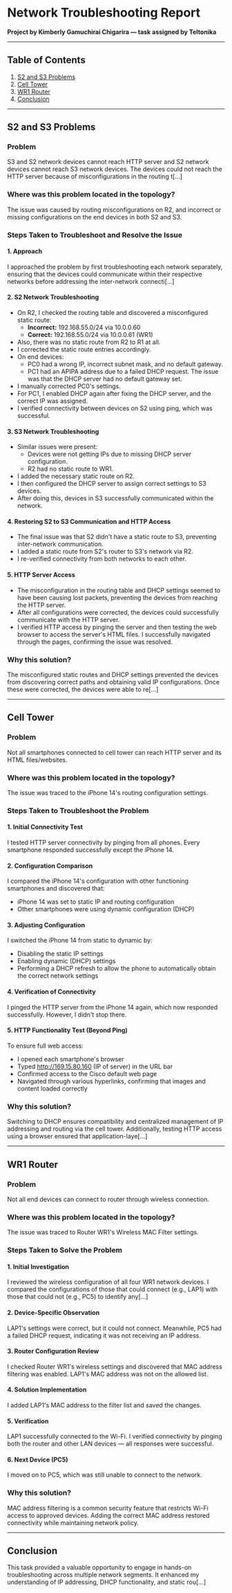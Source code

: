 # Network Troubleshooting Report

**Project by Kimberly Gamuchirai Chigarira — task assigned by Teltonika**

---

## Table of Contents

1. [S2 and S3 Problems](#s2-and-s3-problems)
2. [Cell Tower](#cell-tower)
3. [WR1 Router](#wr1-router)
4. [Conclusion](#conclusion)

---

## S2 and S3 Problems

### Problem

S3 and S2 network devices cannot reach HTTP server and S2 network devices cannot reach S3 network devices. The devices could not reach the HTTP server because of misconfigurations in the routing t[...]  

### Where was this problem located in the topology?

The issue was caused by routing misconfigurations on R2, and incorrect or missing configurations on the end devices in both S2 and S3.

### Steps Taken to Troubleshoot and Resolve the Issue

#### 1. Approach

I approached the problem by first troubleshooting each network separately, ensuring that the devices could communicate within their respective networks before addressing the inter-network connecti[...]  

#### 2. S2 Network Troubleshooting

- On R2, I checked the routing table and discovered a misconfigured static route:  
  - **Incorrect:** 192.168.55.0/24 via 10.0.0.60  
  - **Correct:** 192.168.55.0/24 via 10.0.0.61 (WR1)  
- Also, there was no static route from R2 to R1 at all.  
- I corrected the static route entries accordingly.  
- On end devices:  
  - PC0 had a wrong IP, incorrect subnet mask, and no default gateway.  
  - PC1 had an APIPA address due to a failed DHCP request. The issue was that the DHCP server had no default gateway set.  
- I manually corrected PC0's settings.  
- For PC1, I enabled DHCP again after fixing the DHCP server, and the correct IP was assigned.  
- I verified connectivity between devices on S2 using ping, which was successful.  

#### 3. S3 Network Troubleshooting

- Similar issues were present:  
  - Devices were not getting IPs due to missing DHCP server configuration.  
  - R2 had no static route to WR1.  
- I added the necessary static route on R2.  
- I then configured the DHCP server to assign correct settings to S3 devices.  
- After doing this, devices in S3 successfully communicated within the network.  

#### 4. Restoring S2 to S3 Communication and HTTP Access

- The final issue was that S2 didn't have a static route to S3, preventing inter-network communication.  
- I added a static route from S2's router to S3's network via R2.  
- I re-verified connectivity from both networks to each other.  

#### 5. HTTP Server Access

- The misconfiguration in the routing table and DHCP settings seemed to have been causing lost packets, preventing the devices from reaching the HTTP server.  
- After all configurations were corrected, the devices could successfully communicate with the HTTP server.  
- I verified HTTP access by pinging the server and then testing the web browser to access the server's HTML files. I successfully navigated through the pages, confirming the issue was resolved.

### Why this solution?

The misconfigured static routes and DHCP settings prevented the devices from discovering correct paths and obtaining valid IP configurations. Once these were corrected, the devices were able to re[...]  

---

## Cell Tower

### Problem

Not all smartphones connected to cell tower can reach HTTP server and its HTML files/websites.

### Where was this problem located in the topology?

The issue was traced to the iPhone 14's routing configuration settings.

### Steps Taken to Troubleshoot the Problem

#### 1. Initial Connectivity Test

I tested HTTP server connectivity by pinging from all phones. Every smartphone responded successfully except the iPhone 14.

#### 2. Configuration Comparison

I compared the iPhone 14's configuration with other functioning smartphones and discovered that:  
- iPhone 14 was set to static IP and routing configuration  
- Other smartphones were using dynamic configuration (DHCP)

#### 3. Adjusting Configuration

I switched the iPhone 14 from static to dynamic by:  
- Disabling the static IP settings  
- Enabling dynamic (DHCP) settings  
- Performing a DHCP refresh to allow the phone to automatically obtain the correct network settings

#### 4. Verification of Connectivity

I pinged the HTTP server from the iPhone 14 again, which now responded successfully. However, I didn't stop there.

#### 5. HTTP Functionality Test (Beyond Ping)

To ensure full web access:  
- I opened each smartphone's browser  
- Typed http://169.15.80.160 (IP of server) in the URL bar  
- Confirmed access to the Cisco default web page  
- Navigated through various hyperlinks, confirming that images and content loaded correctly

### Why this solution?

Switching to DHCP ensures compatibility and centralized management of IP addressing and routing via the cell tower. Additionally, testing HTTP access using a browser ensured that application-laye[...]  

---

## WR1 Router

### Problem

Not all end devices can connect to router through wireless connection.

### Where was this problem located in the topology?

The issue was traced to Router WR1's Wireless MAC Filter settings.

### Steps Taken to Solve the Problem

#### 1. Initial Investigation

I reviewed the wireless configuration of all four WR1 network devices. I compared the configurations of those that could connect (e.g., LAP1) with those that could not (e.g., PC5) to identify any[...]  

#### 2. Device-Specific Observation

LAP1's settings were correct, but it could not connect. Meanwhile, PC5 had a failed DHCP request, indicating it was not receiving an IP address.

#### 3. Router Configuration Review

I checked Router WR1's wireless settings and discovered that MAC address filtering was enabled. LAP1's MAC address was not on the allowed list.

#### 4. Solution Implementation

I added LAP1's MAC address to the filter list and saved the changes.

#### 5. Verification

LAP1 successfully connected to the Wi-Fi. I verified connectivity by pinging both the router and other LAN devices — all responses were successful.

#### 6. Next Device (PC5)

I moved on to PC5, which was still unable to connect to the network.

### Why this solution?

MAC address filtering is a common security feature that restricts Wi-Fi access to approved devices. Adding the correct MAC address restored connectivity while maintaining network policy.

---

## Conclusion

This task provided a valuable opportunity to engage in hands-on troubleshooting across multiple network segments. It enhanced my understanding of IP addressing, DHCP functionality, and static rou[...]